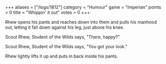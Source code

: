 +++
aliases = ["/logs/1812"]
category = "Humour"
game = "Imperian"
points = 0
title = "Whippin' it out"
votes = 0
+++

Rhew opens his pants and reaches down into them and pulls his manhood out, 
letting it fall down against his leg, just above his knee.

Scout Rhew, Student of the Wilds says, "There, happy?"

Scout Rhew, Student of the Wilds says, "You got your look."

Rhew lightly lifts it up and puts in back inside his pants.